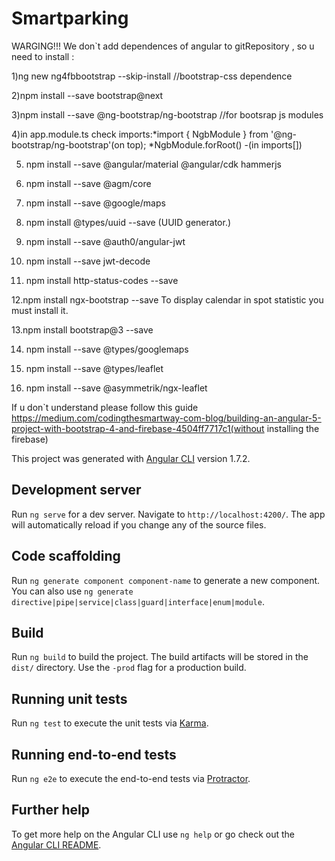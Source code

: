 # Smartparking

WARGING!!! We don`t add dependences of angular to gitRepository , so u need to install :

1)ng new ng4fbbootstrap --skip-install //bootstrap-css dependence

2)npm install --save bootstrap@next

3)npm install --save @ng-bootstrap/ng-bootstrap //for bootsrap js modules

4)in app.module.ts check imports:*import { NgbModule } from '@ng-bootstrap/ng-bootstrap'(on top); *NgbModule.forRoot() -(in imports[])

5) npm install --save @angular/material @angular/cdk hammerjs

7) npm install --save @agm/core

8) npm install --save @google/maps

9) npm install @types/uuid --save
(UUID generator.)

10) npm install --save @auth0/angular-jwt

11) npm install --save jwt-decode

12) npm install http-status-codes --save

      
12.npm install ngx-bootstrap --save  To display calendar  in spot statistic  you must install it.


13.npm install bootstrap@3 --save


14) npm install --save @types/googlemaps
 
15) npm install --save @types/leaflet

16) npm install --save @asymmetrik/ngx-leaflet


If u don`t understand please follow this guide https://medium.com/codingthesmartway-com-blog/building-an-angular-5-project-with-bootstrap-4-and-firebase-4504ff7717c1(without installing the firebase)

This project was generated with [Angular CLI](https://github.com/angular/angular-cli) version 1.7.2.

## Development server

Run `ng serve` for a dev server. Navigate to `http://localhost:4200/`. The app will automatically reload if you change any of the source files.

## Code scaffolding

Run `ng generate component component-name` to generate a new component. You can also use `ng generate directive|pipe|service|class|guard|interface|enum|module`.

## Build

Run `ng build` to build the project. The build artifacts will be stored in the `dist/` directory. Use the `-prod` flag for a production build.

## Running unit tests

Run `ng test` to execute the unit tests via [Karma](https://karma-runner.github.io).

## Running end-to-end tests

Run `ng e2e` to execute the end-to-end tests via [Protractor](http://www.protractortest.org/).

## Further help

To get more help on the Angular CLI use `ng help` or go check out the [Angular CLI README](https://github.com/angular/angular-cli/blob/master/README.md).
